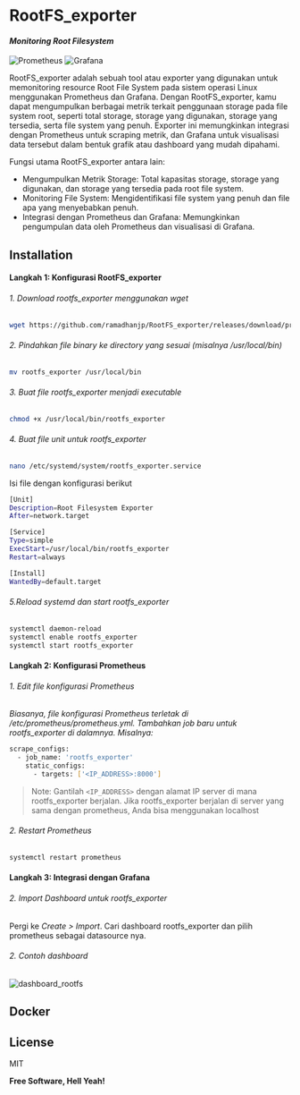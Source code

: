 # RootFS_exporter
#### _Monitoring Root Filesystem_

![Prometheus](https://img.shields.io/badge/Prometheus-E6522C?style=for-the-badge&logo=Prometheus&logoColor=white) ![Grafana](https://img.shields.io/badge/grafana-%23F46800.svg?style=for-the-badge&logo=grafana&logoColor=white)

RootFS_exporter adalah sebuah tool atau exporter yang digunakan untuk memonitoring resource Root File System pada sistem operasi Linux menggunakan Prometheus dan Grafana. Dengan RootFS_exporter, kamu dapat mengumpulkan berbagai metrik terkait penggunaan storage pada file system root, seperti total storage, storage yang digunakan, storage yang tersedia, serta file system yang penuh. Exporter ini memungkinkan integrasi dengan Prometheus untuk scraping metrik, dan Grafana untuk visualisasi data tersebut dalam bentuk grafik atau dashboard yang mudah dipahami.

Fungsi utama RootFS_exporter antara lain:
- Mengumpulkan Metrik Storage: Total kapasitas storage, storage yang digunakan, dan storage yang tersedia pada root file system.
- Monitoring File System: Mengidentifikasi file system yang penuh dan file apa yang menyebabkan penuh.
- Integrasi dengan Prometheus dan Grafana: Memungkinkan pengumpulan data oleh Prometheus dan visualisasi di Grafana.

## Installation
#### Langkah 1: Konfigurasi RootFS_exporter
###### 1. Download *rootfs_exporter* menggunakan wget

```sh
wget https://github.com/ramadhanjp/RootFS_exporter/releases/download/prometheus/rootfs_exporter.linux-amd64.tar.gz
```

###### 2. Pindahkan file binary ke directory yang sesuai (misalnya /usr/local/bin)

```sh
mv rootfs_exporter /usr/local/bin
```
###### 3. Buat file *rootfs_exporter* menjadi executable
```sh
chmod +x /usr/local/bin/rootfs_exporter
```
###### 4. Buat file unit untuk rootfs_exporter
```sh
nano /etc/systemd/system/rootfs_exporter.service
```
Isi file dengan konfigurasi berikut
```sh
[Unit]
Description=Root Filesystem Exporter
After=network.target

[Service]
Type=simple
ExecStart=/usr/local/bin/rootfs_exporter
Restart=always

[Install]
WantedBy=default.target
```
###### 5.Reload systemd dan start *rootfs_exporter*
```sh
systemctl daemon-reload
systemctl enable rootfs_exporter
systemctl start rootfs_exporter
```
#### Langkah 2: Konfigurasi Prometheus
###### 1. Edit file konfigurasi Prometheus
*Biasanya, file konfigurasi Prometheus terletak di /etc/prometheus/prometheus.yml. Tambahkan job baru untuk rootfs_exporter di dalamnya. Misalnya:*
```sh
scrape_configs:
  - job_name: 'rootfs_exporter'
    static_configs:
      - targets: ['<IP_ADDRESS>:8000']
```
> Note: Gantilah `<IP_ADDRESS>` dengan alamat IP server di mana rootfs_exporter berjalan. Jika rootfs_exporter berjalan di server yang sama dengan prometheus, Anda bisa menggunakan localhost

###### 2. Restart Prometheus
```sh
systemctl restart prometheus
```

#### Langkah 3: Integrasi dengan Grafana
###### 2. Import Dashboard untuk rootfs_exporter
Pergi ke *Create > Import*. Cari dashboard rootfs_exporter dan pilih prometheus sebagai datasource nya.

###### 2. Contoh dashboard 
![dashboard_rootfs](https://github.com/ramadhanjp/RootFS_exporter/assets/173976735/1477bdeb-720b-4c17-a4f8-e6626eaee7ac)



## Docker



## License

MIT

**Free Software, Hell Yeah!**

[//]: # (These are reference links used in the body of this note and get stripped out when the markdown processor does its job. There is no need to format nicely because it shouldn't be seen. Thanks SO - http://stackoverflow.com/questions/4823468/store-comments-in-markdown-syntax)

   [dill]: <https://github.com/joemccann/dillinger>
   [git-repo-url]: <https://github.com/joemccann/dillinger.git>
   [john gruber]: <http://daringfireball.net>
   [df1]: <http://daringfireball.net/projects/markdown/>
   [markdown-it]: <https://github.com/markdown-it/markdown-it>
   [Ace Editor]: <http://ace.ajax.org>
   [node.js]: <http://nodejs.org>
   [Twitter Bootstrap]: <http://twitter.github.com/bootstrap/>
   [jQuery]: <http://jquery.com>
   [@tjholowaychuk]: <http://twitter.com/tjholowaychuk>
   [express]: <http://expressjs.com>
   [AngularJS]: <http://angularjs.org>
   [Gulp]: <http://gulpjs.com>

   [PlDb]: <https://github.com/joemccann/dillinger/tree/master/plugins/dropbox/README.md>
   [PlGh]: <https://github.com/joemccann/dillinger/tree/master/plugins/github/README.md>
   [PlGd]: <https://github.com/joemccann/dillinger/tree/master/plugins/googledrive/README.md>
   [PlOd]: <https://github.com/joemccann/dillinger/tree/master/plugins/onedrive/README.md>
   [PlMe]: <https://github.com/joemccann/dillinger/tree/master/plugins/medium/README.md>
   [PlGa]: <https://github.com/RahulHP/dillinger/blob/master/plugins/googleanalytics/README.md>
